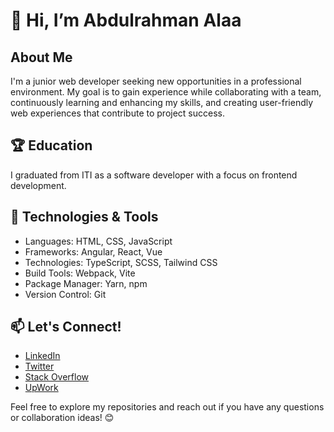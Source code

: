 # 👋 Hi, I’m Abdulrahman Alaa

## About Me
I'm a junior web developer seeking new opportunities in a professional environment. My goal is to gain experience while collaborating with a team, continuously learning and enhancing my skills, and creating user-friendly web experiences that contribute to project success.

## 🏆 Education
I graduated from ITI as a software developer with a focus on frontend development.

## 🔧 Technologies & Tools
- Languages: HTML, CSS, JavaScript
- Frameworks: Angular, React, Vue
- Technologies: TypeScript, SCSS, Tailwind CSS
- Build Tools: Webpack, Vite
- Package Manager: Yarn, npm
- Version Control: Git

## 📫 Let's Connect!
- [LinkedIn](https://www.linkedin.com/in/abdulrahaman-el-bana-4186b6255/)
- [Twitter](https://twitter.com/Abdoalaaabdo17)
- [Stack Overflow](https://stackoverflow.com/users/15046765/abd-el-rhman-alaa)
- [UpWork](https://www.upwork.com/freelancers/~0147c26e39f45cef4c)

Feel free to explore my repositories and reach out if you have any questions or collaboration ideas! 😊
